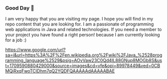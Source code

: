 ### Good Day 👋
I am very happy that you are visiting my page. I hope you will find in my repo content that you are looking for. 
I am a passionate of programming web applications in Java and related technologies. If you need a member to your project you have found a 
right person! because I am currently looking for a job :)

https://www.google.com/url?sa=i&url=https%3A%2F%2Fen.wikipedia.org%2Fwiki%2FJava_%2528programming_language%2529&psig=AOvVaw23C0Qd4IL88GNup8MOGb8S&ust=1709590880429000&source=images&cd=vfe&opi=89978449&ved=0CBMQjRxqFwoTCIDhm7qQ2YQDFQAAAAAdAAAAABAE

<!--
**MaciejBabicki/MaciejBabicki** is a ✨ _special_ ✨ repository because its `README.md` (this file) appears on your GitHub profile.

Here are some ideas to get you started:

- 🔭 I’m currently working on ...
- 🌱 I’m currently learning ...
- 👯 I’m looking to collaborate on ...
- 🤔 I’m looking for help with ...
- 💬 Ask me about ...
- 📫 How to reach me: ...
- 😄 Pronouns: ...
- ⚡ Fun fact: ...
-->
